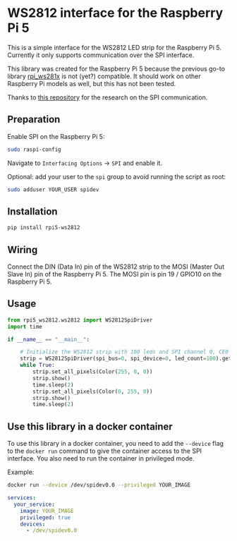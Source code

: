 # WS2812 interface for the Raspberry Pi 5

This is a simple interface for the WS2812 LED strip for the Raspberry Pi 5.
Currently it only supports communication over the SPI interface.

This library was created for the Raspberry Pi 5 because the previous go-to library [rpi_ws281x](https://github.com/jgarff/rpi_ws281x) is not (yet?) compatible. It should work on other Raspberry Pi models as well, but this has not been tested.

Thanks to [this repository](https://github.com/mattaw/ws2812_spi_python/) for the research on the SPI communication.

## Preparation

Enable SPI on the Raspberry Pi 5:

```bash
sudo raspi-config
```

Navigate to `Interfacing Options` -> `SPI` and enable it.

Optional: add your user to the `spi` group to avoid running the script as root:

```bash
sudo adduser YOUR_USER spidev
```

## Installation

```bash
pip install rpi5-ws2812
```

## Wiring

Connect the DIN (Data In) pin of the WS2812 strip to the MOSI (Master Out Slave In) pin of the Raspberry Pi 5. The MOSI pin is pin 19 / GPIO10 on the Raspberry Pi 5.

## Usage

```python
from rpi5_ws2812.ws2812 import WS2812SpiDriver
import time

if __name__ == "__main__":

    # Initialize the WS2812 strip with 100 leds and SPI channel 0, CE0
    strip = WS2812SpiDriver(spi_bus=0, spi_device=0, led_count=100).get_strip()
    while True:
        strip.set_all_pixels(Color(255, 0, 0))
        strip.show()
        time.sleep(2)
        strip.set_all_pixels(Color(0, 255, 0))
        strip.show()
        time.sleep(2)
```

## Use this library in a docker container

To use this library in a docker container, you need to add the `--device` flag to the `docker run` command to give the container access to the SPI interface. You also need to run the container in privileged mode.

Example:

```bash
docker run --device /dev/spidev0.0 --privileged YOUR_IMAGE
```

```yaml
services:
  your_service:
    image: YOUR_IMAGE
    privileged: true
    devices:
      - /dev/spidev0.0
```
